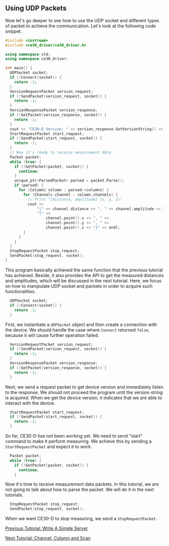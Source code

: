 ## Using UDP Packets

Now let's go deeper to see how to use the UDP socket and different types of packet to achieve the communication. Let's look at the following code snippet.

```c++
#include <iostream>
#include <ce30_driver/ce30_driver.h>

using namespace std;
using namespace ce30_driver;

int main() {
  UDPSocket socket;
  if (!Connect(socket)) {
    return -1;
  }
  VersionRequestPacket version_request;
  if (!SendPacket(version_request, socket)) {
    return -1;
  }
  VersionResponsePacket version_response;
  if (!GetPacket(version_response, socket)) {
    return -1;
  }
  cout << "CE30-D Version: " << version_response.GetVersionString() << endl;
  StartRequestPacket start_request;
  if (!SendPacket(start_request, socket)) {
    return -1;
  }
  // Now it's ready to receive measurement data
  Packet packet;
  while (true) {
    if (!GetPacket(packet, socket)) {
      continue;
    }
    unique_ptr<ParsedPacket> parsed = packet.Parse();
    if (parsed) {
      for (Column& column : parsed->columns) {
        for (Channel& channel : column.channels) {
          // Print "[distance, amplitude] (x, y, z)"
          cout << 
              "(" << channel.distance << ", " << channel.amplitude << ") "
              "[" << 
                  channel.point().x << ", " << 
                  channel.point().y << ", " << 
                  channel.point().z << "]" << endl;
        }
      }
    }
  }
  StopRequestPacket stop_request;
  SendPacket(stop_request, socket);
}
```

This program basically achieved the same function that the previous tutorial has achieved. Beside, it also provides the API to get the measured distances and amplitudes, which will be discussed in the next tutorial. Here, we focus on how to manipulate UDP socket and packets in order to acquire such functionalities.

```c++
  UDPSocket socket;
  if (!Connect(socket)) {
    return -1;
  }
```

First, we instantiate a `UDPSocket` object and then create a connection with the device. We should handle the case where `Connect` returned `false`, because it will cause further operation failed.

```c++
  VersionRequestPacket version_request;
  if (!SendPacket(version_request, socket)) {
    return -1;
  }
  VersionResponsePacket version_response;
  if (!GetPacket(version_response, socket)) {
    return -1;
  }
```

Next, we send a request packet to get device version and immediately listen to the response. We should not proceed the program until the version string is acquired. When we get the device version, it indicates that we are able to interact with the device.

```c++
  StartRequestPacket start_request;
  if (!SendPacket(start_request, socket)) {
    return -1;
  }
```

So far, CE30-D has not been working yet. We need to send "start" command to make it perform measuring. We achieve this by sending a `StartRequestPacket` and expect it to work. 

```c++
  Packet packet;
  while (true) {
    if (!GetPacket(packet, socket)) {
      continue;
    }
```

Now it's time to receive measurement data packets. In this tutorial, we are not going to talk about how to parse the packet. We will do it in the next tutorials.

```c++
  StopRequestPacket stop_request;
  SendPacket(stop_request, socket);
```

When we want CE30-D to stop measuring, we send a `StopRequestPacket`.



[Previous Tutorial: Write A Simple Server](write_a_simple_server.md)

[Next Tutorial: Channel, Column and Scan](channel_column_and_scan.md)